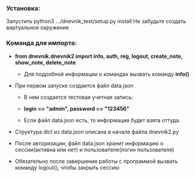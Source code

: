 ### Установка:

Запустить python3 .../dnevnik_test/setup.py install
Не забудьте создать виртуальное окружение


### Команда для импорта:

* **from dnevnik.dnevnik2 import info, auth, reg, logout, create_note, show_note, delete_note**

    * Для подробной информации о командах вызвать команду **info()**



* При первом запуске создается файл data.json
    * В нем создается тестовая учетная запись: 

    * **login == "admin", password == "123456"**

    * Если файл data.json есть, то информация будет взята оттуда.

* Структура dict из data.json описана в начале файла dnevnik2.py

* После авторизации, файл data.json хранит информацию о сессии(активна или нет) и пользователе(логин пользователя)

* Обязательно после завершения работы с программой вызвать команду logout(), чтобы закрыть сессию
